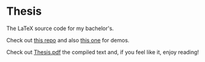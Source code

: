 # Thesis
The LaTeX source code for my bachelor's.

Check out [this repo](https://github.com/AndreiMoraru123/ObjectTracking) and also [this one](https://github.com/AndreiMoraru123/SensorFusion) for demos.

Check out [Thesis.pdf](https://github.com/AndreiMoraru123/Thesis/files/10094553/Thesis.pdf) the compiled text and, if you feel like it, enjoy reading! 

